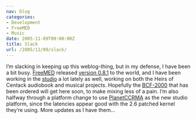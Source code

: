 ```yaml
---
nav: blog
categories:
- Development
- FreeMED
- Music
date: 2005-11-09T00:00:00Z
title: Slack
url: /2005/11/09/slack/
---
```


I’m slacking in keeping up this weblog-thing, but in my defense, I have been a bit busy. [FreeMED][1] released [version 0.8.1][2] to the world, and I have been working in the [studio][3] a lot lately as well, working on both the Heirs of Centack audiobook and musical projects. Hopefully the [BCF-2000][4] that has been ordered will get here soon, to make mixing less of a pain. I’m also halfway through a platform change to use [PlanetCCRMA][5] as the new studio platform, since the latencies appear good with the 2.6 patched kernel they’re using. More updates as I have them…

 [1]: http://freemedsoftware.org/
 [2]: http://www.freemedsoftware.org/content/view/16/2/
 [3]: http://jbuchbinder.com/studio/artists_and_projects/
 [4]: http://www.behringer.com/BCF2000/index.cfm?lang=ENG
 [5]: http://ccrma.stanford.edu/planetccrma/software/
